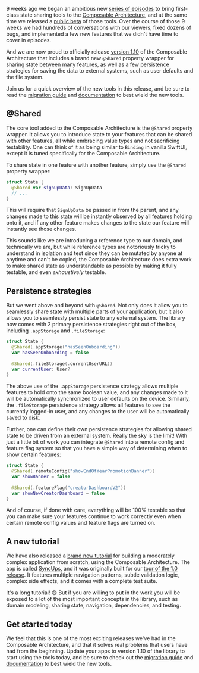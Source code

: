 9 weeks ago we began an ambitious new [series of episodes][shared-state-collection] to bring 
first-class state sharing tools to the [Composable Architecture][tca-gh], and at the same time we 
released a [public beta][shared-state-beta-discussion] of those tools. Over the course of those 9 
weeks we had hundreds of conversations with our viewers, fixed dozens of bugs, and implemented a 
few new features that we didn't have time to cover in episodes.

And we are now proud to officially release [version 1.10][tca-1.10] of the Composable Architecture
that includes a brand new `@Shared` property wrapper for sharing state between many features, as 
well as a few persistence strategies for saving the data to external systems, such as user defaults
and the file system.

Join us for a quick overview of the new tools in this release, and be sure to read the 
[migration guide][migration-guide-1.10] and [documentation][sharing-state-article] to best 
wield the new tools.

## @Shared

The core tool added to the Composable Architecture is the `@Shared` property wrapper. It allows you
to introduce state to your features that can be shared with other features, all while embracing
value types and not sacrificing testability. One can think of it as being similar to `Binding`
in vanilla SwiftUI, except it is tuned specifically for the Composable Architecture.

To share state in one feature with another feature, simply use the `@Shared` property wrapper:

```swift
struct State {
  @Shared var signUpData: SignUpData
  // ...
}
```

This will require that `SignUpData` be passed in from the parent, and any changes made to this state
will be instantly observed by all features holding onto it, and if any other feature makes changes
to the state our feature will instantly see those changes.

This sounds like we are introducing a reference type to our domain, and technically we are, but
while reference types are notoriously tricky to understand in isolation and test since they can be
mutated by anyone at anytime and can't be copied, the Composable Architecture does extra work to
make shared state as understandable as possible by making it fully testable, and even _exhaustively_
testable.

## Persistence strategies

But we went above and beyond with `@Shared`. Not only does it allow you to seamlessly share state
with multiple parts of your application, but it also allows you to seamlessly persist state to 
any external system. The library now comes with 2 primary persistence strategies right out of the
box, including `.appStorage` and `.fileStorage`:

```swift
struct State {
  @Shared(.appStorage("hasSeenOnboarding")) 
  var hasSeenOnboarding = false
  
  @Shared(.fileStorage(.currentUserURL))
  var currentUser: User?
}
```

The above use of the `.appStorage` persistence strategy allows multiple features to hold onto the
same boolean value, and any changes made to it will be automatically synchronized to user defaults
on the device. Similarly, the `.fileStorage` persistence strategy allows all features to see the
currently logged-in user, and any changes to the user will be automatically saved to disk.

Further, one can define their own persistence strategies for allowing shared state to be driven from
an external system. Really the sky is the limit! With just a little bit of work you can integrate
`@Shared` into a remote config and feature flag system so that you have a simple way  of determining
when to show certain features:

```swift
struct State {
  @Shared(.remoteConfig("showEndOfYearPromotionBanner"))
  var showBanner = false
  
  @Shared(.featureFlag("creatorDashboardV2"))
  var showNewCreatorDashboard = false
}
``` 

And of course, if done with care, everything will be 100% testable so that you can make sure your
features continue to work correctly even when certain remote config values and feature flags are
turned on.

## A new tutorial

We have also released a [brand new tutorial][syncups-tutorial] for building a moderately complex 
application from scratch, using the Composable Architecture. The app is called 
[SyncUps][syncups-tca], and it was originally built for our [tour of the 1.0 release][tour-1.0].
It features multiple navigation patterns, subtle validation logic, complex side effects, and it
comes with a complete test suite.

It's a long tutorial! 😄 But if you are willing to put in the work you will be exposed to a lot of
the most important concepts in the library, such as domain modeling, sharing state, navigation,
dependencies, and testing.

[syncups-tca]: https://github.com/pointfreeco/swift-composable-architecture/tree/main/Examples/SyncUps
[tour-1.0]: https://www.pointfree.co/collections/composable-architecture/composable-architecture-1-0

## Get started today

We feel that this is one of the most exciting releases we've had in the Composable Architecture, and
that it solves real problems that users have had from the beginning. Update your apps to version
1.10 of the library to start using the tools today, and be sure to check out the
[migration guide][migration-guide-1.10] and [documentation][sharing-state-article] to best 
wield the new tools.

[shared-state-collection]: /collections/composable-architecture/sharing-and-persisting-state
[shared-state-beta-discussion]: https://github.com/pointfreeco/swift-composable-architecture/discussions/2857
[tca-1.10]: https://github.com/pointfreeco/swift-composable-architecture/releases/tag/1.10.0
[migration-guide-1.10]: https://pointfreeco.github.io/swift-composable-architecture/main/documentation/composablearchitecture/migratingto1.10/
[sharing-state-article]: https://pointfreeco.github.io/swift-composable-architecture/main/documentation/composablearchitecture/sharingstate
[tca-gh]: https://github.com/pointfreeco/swift-composable-architecture/
[syncups-tutorial]: https://pointfreeco.github.io/swift-composable-architecture/main/tutorials/buildingsyncups
